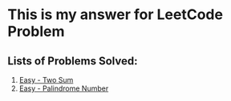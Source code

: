 # This is my answer for LeetCode Problem
## Lists of Problems Solved:
  1. [Easy - Two Sum](https://leetcode.com/problems/two-sum/)
  2. [Easy - Palindrome Number](https://leetcode.com/problems/palindrome-number/)

